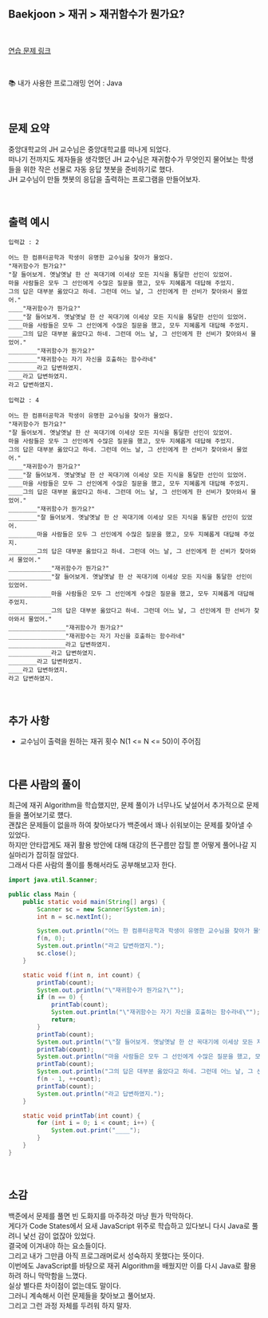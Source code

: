 ## **Baekjoon > 재귀 > 재귀함수가 뭔가요?**

</br>

[연습 문제 링크](https://www.acmicpc.net/problem/17478)

</br>

:books: 내가 사용한 프로그래밍 언어 : Java

</br>

## 문제 요약

중앙대학교의 JH 교수님은 중앙대학교를 떠나게 되었다.  
떠나기 전까지도 제자들을 생각했던 JH 교수님은 재귀함수가 무엇인지 물어보는 학생들을 위한 작은 선물로 자동 응답 챗봇을 준비하기로 했다.  
JH 교수님이 만들 챗봇의 응답을 출력하는 프로그램을 만들어보자.

</br>

## 출력 예시

```
입력값 : 2
```

```
어느 한 컴퓨터공학과 학생이 유명한 교수님을 찾아가 물었다.
"재귀함수가 뭔가요?"
"잘 들어보게. 옛날옛날 한 산 꼭대기에 이세상 모든 지식을 통달한 선인이 있었어.
마을 사람들은 모두 그 선인에게 수많은 질문을 했고, 모두 지혜롭게 대답해 주었지.
그의 답은 대부분 옳았다고 하네. 그런데 어느 날, 그 선인에게 한 선비가 찾아와서 물었어."
____"재귀함수가 뭔가요?"
____"잘 들어보게. 옛날옛날 한 산 꼭대기에 이세상 모든 지식을 통달한 선인이 있었어.
____마을 사람들은 모두 그 선인에게 수많은 질문을 했고, 모두 지혜롭게 대답해 주었지.
____그의 답은 대부분 옳았다고 하네. 그런데 어느 날, 그 선인에게 한 선비가 찾아와서 물었어."
________"재귀함수가 뭔가요?"
________"재귀함수는 자기 자신을 호출하는 함수라네"
________라고 답변하였지.
____라고 답변하였지.
라고 답변하였지.
```

```
입력값 : 4
```

```
어느 한 컴퓨터공학과 학생이 유명한 교수님을 찾아가 물었다.
"재귀함수가 뭔가요?"
"잘 들어보게. 옛날옛날 한 산 꼭대기에 이세상 모든 지식을 통달한 선인이 있었어.
마을 사람들은 모두 그 선인에게 수많은 질문을 했고, 모두 지혜롭게 대답해 주었지.
그의 답은 대부분 옳았다고 하네. 그런데 어느 날, 그 선인에게 한 선비가 찾아와서 물었어."
____"재귀함수가 뭔가요?"
____"잘 들어보게. 옛날옛날 한 산 꼭대기에 이세상 모든 지식을 통달한 선인이 있었어.
____마을 사람들은 모두 그 선인에게 수많은 질문을 했고, 모두 지혜롭게 대답해 주었지.
____그의 답은 대부분 옳았다고 하네. 그런데 어느 날, 그 선인에게 한 선비가 찾아와서 물었어."
________"재귀함수가 뭔가요?"
________"잘 들어보게. 옛날옛날 한 산 꼭대기에 이세상 모든 지식을 통달한 선인이 있었어.
________마을 사람들은 모두 그 선인에게 수많은 질문을 했고, 모두 지혜롭게 대답해 주었지.
________그의 답은 대부분 옳았다고 하네. 그런데 어느 날, 그 선인에게 한 선비가 찾아와서 물었어."
____________"재귀함수가 뭔가요?"
____________"잘 들어보게. 옛날옛날 한 산 꼭대기에 이세상 모든 지식을 통달한 선인이 있었어.
____________마을 사람들은 모두 그 선인에게 수많은 질문을 했고, 모두 지혜롭게 대답해 주었지.
____________그의 답은 대부분 옳았다고 하네. 그런데 어느 날, 그 선인에게 한 선비가 찾아와서 물었어."
________________"재귀함수가 뭔가요?"
________________"재귀함수는 자기 자신을 호출하는 함수라네"
________________라고 답변하였지.
____________라고 답변하였지.
________라고 답변하였지.
____라고 답변하였지.
라고 답변하였지.
```

</br>

## 추가 사항

- 교수님이 출력을 원하는 재귀 횟수 N(1 <= N <= 50)이 주어짐

</br>

## 다른 사람의 풀이

최근에 재귀 Algorithm을 학습했지만, 문제 풀이가 너무나도 낯설어서 추가적으로 문제들을 풀어보기로 헀다.  
괜찮은 문제들이 없을까 하여 찾아보다가 백준에서 꽤나 쉬워보이는 문제를 찾아낼 수 있었다.  
하지만 안타깝게도 재귀 활용 방안에 대해 대강의 뜬구름만 잡힐 뿐 어떻게 풀어나갈 지 실마리가 잡히질 않았다.  
그래서 다른 사람의 풀이를 통해서라도 공부해보고자 한다.

```java
import java.util.Scanner;

public class Main {
	public static void main(String[] args) {
        Scanner sc = new Scanner(System.in);
        int n = sc.nextInt();

        System.out.println("어느 한 컴퓨터공학과 학생이 유명한 교수님을 찾아가 물었다.");
        f(n, 0);
        System.out.println("라고 답변하였지.");
        sc.close();
    }

    static void f(int n, int count) {
        printTab(count);
        System.out.println("\"재귀함수가 뭔가요?\"");
        if (n == 0) {
            printTab(count);
            System.out.println("\"재귀함수는 자기 자신을 호출하는 함수라네\"");
            return;
        }
        printTab(count);
        System.out.println("\"잘 들어보게. 옛날옛날 한 산 꼭대기에 이세상 모든 지식을 통달한 선인이 있었어.");
        printTab(count);
        System.out.println("마을 사람들은 모두 그 선인에게 수많은 질문을 했고, 모두 지혜롭게 대답해 주었지.");
        printTab(count);
        System.out.println("그의 답은 대부분 옳았다고 하네. 그런데 어느 날, 그 선인에게 한 선비가 찾아와서 물었어.\"");
        f(n - 1, ++count);
        printTab(count);
        System.out.println("라고 답변하였지.");
    }

    static void printTab(int count) {
        for (int i = 0; i < count; i++) {
            System.out.print("____");
        }
    }
}
```

</br>

## 소감

백준에서 문제를 풀면 빈 도화지를 마주하것 마냥 뭔가 막막하다.  
게다가 Code States에서 요새 JavaScript 위주로 학습하고 있다보니 다시 Java로 풀려니 낯선 감이 없잖아 있었다.  
결국에 이겨내야 하는 요소들이다.  
그리고 내가 그만큼 아직 프로그래머로서 성숙하지 못했다는 뜻이다.  
이번에도 JavaScript를 바탕으로 재귀 Algorithm을 배웠지만 이를 다시 Java로 활용하려 하니 막막함을 느꼈다.  
실상 별다른 차이점이 없는데도 말이다.  
그러니 계속해서 이런 문제들을 찾아보고 풀어보자.  
그리고 그런 과정 자체를 두려워 하지 말자.

